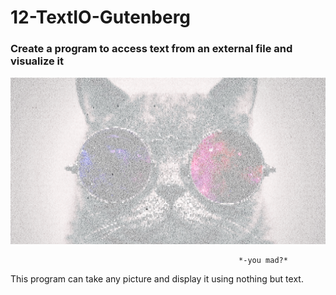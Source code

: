 # 12-TextIO-Gutenberg

### Create a program to access text from an external file and visualize it

 ![This Cat Means Business](catText.png)

                                                       *-you mad?*

This program can take any picture and display it using nothing but text.

